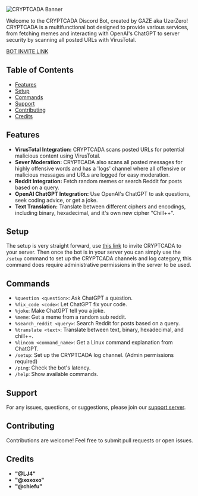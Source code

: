 ![CRYPTCADA Banner](https://i.imgur.com/Xb92Qi7.png)

Welcome to the CRYPTCADA Discord Bot, created by GAZE aka UzerZero! CRYPTCADA is a multifunctional bot designed to provide various services, from fetching memes and interacting with OpenAI's ChatGPT to server security by scanning all posted URLs with VirusTotal.

[BOT INVITE LINK](https://discord.com/api/oauth2/authorize?client_id=1158761436001091595&permissions=8&scope=bot+applications.commands)

## Table of Contents

- [Features](#features)
- [Setup](#setup)
- [Commands](#commands)
- [Support](#support)
- [Contributing](#contributing)
- [Credits](#credits)

## Features

- **VirusTotal Integration:** CRYPTCADA scans posted URLs for potential malicious content using VirusTotal.
- **Sever Moderation:** CRYPTCADA also scans all posted messages for highly offensive words and has a 'logs' channel where all offensive or malicious messages and URLs are logged for easy moderation.
- **Reddit Integration:** Fetch random memes or search Reddit for posts based on a query.
- **OpenAI ChatGPT Integration:** Use OpenAI's ChatGPT to ask questions, seek coding advice, or get a joke.
- **Text Translation:** Translate between different ciphers and encodings, including binary, hexadecimal, and it's own new cipher "Chill++".

## Setup

The setup is very straight forward, use [this link](https://discord.com/api/oauth2/authorize?client_id=1158761436001091595&permissions=8&scope=bot+applications.commands) to invite CRYPTCADA to your server.
Then once the bot is in your server you can simply use the `/setup` command to set up the CRYPTCADA channels and log category, this command does require administrative permissions in the server to be used.

## Commands

- `%question <question>`: Ask ChatGPT a question.
- `%fix_code <code>`: Let ChatGPT fix your code.
- `%joke`: Make ChatGPT tell you a joke.
- `%meme`: Get a meme from a random sub reddit.
- `%search_reddit <query>`: Search Reddit for posts based on a query.
- `%translate <text>`: Translate between text, binary, hexadecimal, and chill++.
- `%lincom <command_name>`: Get a Linux command explanation from ChatGPT.
- `/setup`: Set up the CRYPTCADA log channel. (Admin permissions required)
- `/ping`: Check the bot's latency.
- `/help`: Show available commands.

## Support

For any issues, questions, or suggestions, please join our [support server](https://discord.gg/ZPy7Ddxad8).

## Contributing

Contributions are welcome! Feel free to submit pull requests or open issues.

## Credits

- **"@LJ4"**
- **"@xoxoxo"**
- **"@chiefu"**

